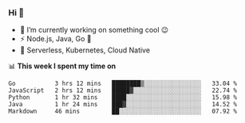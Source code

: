 ### Hi 👋

<!--
**nodejh/nodejh** is a ✨ _special_ ✨ repository because its `README.md` (this file) appears on your GitHub profile.

Here are some ideas to get you started:

- 🔭 I’m currently working on ...
- 🌱 I’m currently learning ...
- 👯 I’m looking to collaborate on ...
- 🤔 I’m looking for help with ...
- 💬 Ask me about ...
- 📫 How to reach me: ...
- 😄 Pronouns: ...
- ⚡ Fun fact: ...
-->

- 🔭 I’m currently working on something cool :wink:
- ⚡ Node.js, Java, Go :thought_balloon:
- 🤖 Serverless, Kubernetes, Cloud Native

📊 **This week I spent my time on**

<!--START_SECTION:waka-->
```text
Go           3 hrs 12 mins   ████████▒░░░░░░░░░░░░░░░░   33.04 % 
JavaScript   2 hrs 12 mins   █████▓░░░░░░░░░░░░░░░░░░░   22.74 % 
Python       1 hr 32 mins    ████░░░░░░░░░░░░░░░░░░░░░   15.98 % 
Java         1 hr 24 mins    ███▓░░░░░░░░░░░░░░░░░░░░░   14.52 % 
Markdown     46 mins         ██░░░░░░░░░░░░░░░░░░░░░░░   07.92 % 
```
<!--END_SECTION:waka-->


<!--
:traffic_light: **Visitors**

![visitors](https://visitor-badge.glitch.me/badge?page_id=nodejh.nodejh)
-->
